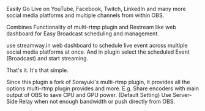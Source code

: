Easily Go Live on YouTube, Facebook, Twitch, LinkedIn and many more social media platforms and multiple channels from within OBS.

Combines Functionality of multi-rtmp plugin and Restream like web dashboard for Easy Broadcast scheduling and management.

use streamway.in web dashboard to schedule live event across multiple social media platforms at once.
And in plugin select the scheduled Event (Broadcast) and start streaming.

That's it. It's that simple.

Since this plugin a fork of Sorayuki's multi-rtmp plugin, it provides all the options multi-rtmp plugin provides and more. E.g.
Share encoders with main output of OBS to save CPU and GPU power. (Default Setting)
Use Server-Side Relay when not enough bandwidth or push directly from OBS.

